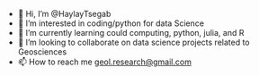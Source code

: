 - 👋 Hi, I’m @HaylayTsegab
- 👀 I’m interested in coding/python for data Science
- 🌱 I’m currently learning could computing, python, julia, and R
- 💞️ I’m looking to collaborate on data science projects related to Geosciences
- 📫 How to reach me geol.research@gmail.com

<!---
HaylayTsegab/HaylayTsegab is a ✨ special ✨ repository because its `README.md` (this file) appears on your GitHub profile.
You can click the Preview link to take a look at your changes.
--->
